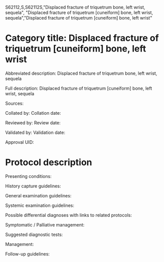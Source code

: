 S62112,S,S62112S,"Displaced fracture of triquetrum bone, left wrist, sequela", "Displaced fracture of triquetrum [cuneiform] bone, left wrist, sequela","Displaced fracture of triquetrum [cuneiform] bone, left wrist"
# Category title: Displaced fracture of triquetrum [cuneiform] bone, left wrist

Abbreviated description: Displaced fracture of triquetrum bone, left wrist, sequela

Full description: Displaced fracture of triquetrum [cuneiform] bone, left wrist, sequela

Sources:

Collated by:
Collation date:

Reviewed by:
Review date:

Validated by:
Validation date:

Approval UID:

# Protocol description

Presenting conditions:

History capture guidelines:

General examination guidelines:

Systemic examination guidelines:

Possible differential diagnoses with links to related protocols:

Symptomatic / Palliative management:

Suggested diagnostic tests:

Management:

Follow-up guidelines:
